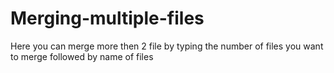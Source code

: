 # Merging-multiple-files
Here you can merge more then 2 file by typing the number of files you want to merge followed by name of files
